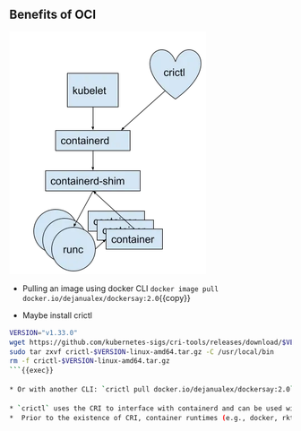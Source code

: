 ## Benefits of OCI

![Scan results](./assets/crictl.png)


* Pulling an image using docker CLI `docker image pull docker.io/dejanualex/dockersay:2.0`{{copy}}

* Maybe install crictl

```bash
VERSION="v1.33.0"
wget https://github.com/kubernetes-sigs/cri-tools/releases/download/$VERSION/crictl-$VERSION-linux-amd64.tar.gz
sudo tar zxvf crictl-$VERSION-linux-amd64.tar.gz -C /usr/local/bin
rm -f crictl-$VERSION-linux-amd64.tar.gz
```{{exec}}

* Or with another CLI: `crictl pull docker.io/dejanualex/dockersay:2.0`{{copy}} and  check`crictl images`{{copy}}

* `crictl` uses the CRI to interface with containerd and can be used without any Kubernetes components. Usually is designed as a CLI for Kubelet CRI: `crictl pods`{{copy}}
*  Prior to the existence of CRI, container runtimes (e.g., docker, rkt) were integrated with kubelet through implementing an internal, high-level interface in kubelet.
